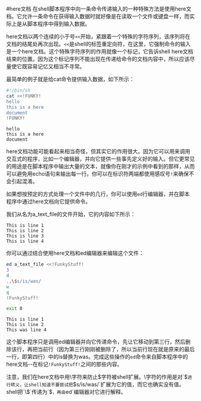 #here文档
在shell脚本程序中向一条命令传递输入的一种特殊方法是使用here文档。它允许一条命令在获得输入数据时就好像是在读取一个文件或键盘一样，而实际上是从脚本程序中得到输入数据。

here文档以两个连续的小于号`<<`开始，紧跟着一个特殊的字符序列，该序列将在文档的结尾处再次出现。`<<`是shell的标签重定向符，在这里，它强制命令的输入是一个here文档。这个特殊字符序列的作用就像一个标记，它告诉shell here文档结束的位置。因为这个标记序列不能出现在传递给命令的文档内容中，所以应该尽量使它既容易记忆又相当不寻常。

最简单的例子就是给cat命令提供输入数据，如下所示：
```bash
#!/bin/sh
cat <<!FUNKY!
hello
this is a here
document
!FUNKY!
```
```text
hello
this is a here
document
```
here文档功能可能看起来相当奇怪，但其实它的作用很大。因为它可以用来调用交互式的程序，比如一个编辑器，并向它提供一些事先定义好的输入。但它更常见的用途是在脚本程序中输出大量的文本，就像你在刚才的示例中看到的那样，从而可以避免用echo语句来输出每一行。你可以在标识符两端都使用感叹号`!`来确保不会引起混淆。

如果想按预定的方式处理一个文件中的几行，你可以使用`ed`行编辑器，并在脚本程序中通过here文档向它提供命令。

我们从名为a_text_file的文件开始，它的内容如下所示：
```text
This is line 1
This is line 2
This is line 3
This is line 4
```
你可以通过结合使用here文档和ed编辑器来编辑这个文件：
```bash
ed a_text_file <<!FunkyStuff!
3
d
.,\$s/is/was/
w
q
!FunkyStuff!

exit 0
```
```text
This is line 1
This is line 2
This was line 4
```
这个脚本程序只是调用ed编辑器并向它传递命令，先让它移动到第三行，然后删除该行，再把当前行（因为第三行刚刚被删除了，所以当前行现在就是原来的最后一行，即第四行）中的is替换为was。完成这些操作的`ed`命令来自脚本程序中的here文档--在标记`!FunkyStuff!`之间的那些内容。

注意，我们在here文档中用\字符来防止$字符被shell扩展。\字符的作用是对`$`进行转义，让shell知道不要尝试把`$s/is/was/`扩展为它的值，而它也确实没有值。shell把`\$`传递为`$`，再由`ed`编辑器对它进行解释。
